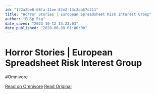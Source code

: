```yaml
---
id: "172a2be0-68fa-11ee-82e2-13c2da57d311"
title: "Horror Stories | European Spreadsheet Risk Interest Group"
author: "EUSp Rig"
date_saved: "2023-10-12 13:23:03"
date_published: "2020-06-08 01:00:00"
---
```


# Horror Stories | European Spreadsheet Risk Interest Group
#Omnivore

[Read on Omnivore](https://omnivore.app/me/horror-stories-european-spreadsheet-risk-interest-group-18b23d721e2)
[Read Original](https://eusprig.org/research-info/horror-stories)


